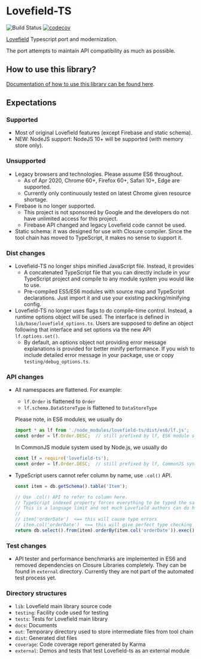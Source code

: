# Lovefield-TS
![Build Status](https://github.com/arthurhsu/lovefield-ts/actions/workflows/ga.yaml/badge.svg)
[![codecov](https://codecov.io/gh/arthurhsu/lovefield-ts/branch/master/graph/badge.svg?token=IBWJVD4VIJ)](https://codecov.io/gh/arthurhsu/lovefield-ts)

[Lovefield](https://github.com/google/lovefield) Typescript port and
modernization.

The port attempts to maintain API compatibility as much as possible.

## How to use this library?

[Documentation of how to use this library can be found here](docs/index.md).

## Expectations

### Supported

* Most of original Lovefield features (except Firebase and static schema).
* NEW: NodeJS support: NodeJS 10+ will be supported (with memory store only).

### Unsupported

* Legacy browsers and technologies. Please assume ES6 throughout.
  * As of Apr 2020, Chrome 60+, Firefox 60+, Safari 10+, Edge are supported.
  * Currently only continuously tested on latest Chrome given resource shortage.
* Firebase is no longer supported.
  * This project is not sponsored by Google and the developers do not have
    unlimited access for this project.
  * Firebase API changed and legacy Lovefield code cannot be used.
* Static schema: it was designed for use with Closure compiler. Since the tool
  chain has moved to TypeScript, it makes no sense to support it.

### Dist changes

* Lovefield-TS no longer ships minified JavaScript file. Instead, it provides
  * A concatenated TypeScript file that you can directly include in your
    TypeScript project and compile to any module system you would like to use.
  * Pre-compiled ES5/ES6 modules with source map and TypeScript declarations.
    Just import it and use your existing packing/minifying config.
* Lovefield-TS no longer uses flags to do compile-time control. Instead, a
  runtime options object will be used. The interface is defined in
  `lib/base/lovefield_options.ts`. Users are supposed to define an object
  following that interface and set options via the new API `lf.options.set()`.
  * By default, an options object not providing error message explanations is
    provided for better minify performance. If you wish to include detailed
    error message in your package, use or copy `testing/debug_options.ts`.

### API changes

* All namespaces are flattened. For example:
  * `lf.Order` is flattened to `Order`
  * `lf.schema.DataStoreType` is flattened to `DataStoreType`

  Please note, in ES6 modules, we usually do
  ```javascript
  import * as lf from './node_modules/lovefield-ts/dist/es6/lf.js';
  const order = lf.Order.DESC;  // still prefixed by lf, ES6 module syntax
  ```

  In CommonJS module system used by Node.js, we usually do
  ```javascript
  const lf = require('lovefield-ts');
  const order = lf.Order.DESC;  // still prefixed by lf, CommonJS syntax.
  ```

* TypeScript users cannot refer column by name, use `.col()` API.
  ```javascript
  const item = db.getSchema().table('Item');

  // Use .col() API to refer to column here.
  // TypeScript indexed property forces everything to be typed the same.
  // This is a language limit and not much Lovefield authors can do here.
  //
  // item['orderDate']  <== this will cause type errors
  // item.col('orderDate')  <== this will give perfect type checking
  return db.select().from(item).orderBy(item.col('orderDate')).exec();
  ```

### Test changes

* API tester and performance benchmarks are implemented in ES6 and removed
  dependencies on Closure Libraries completely. They can be found in
  `external` directory. Currently they are not part of the automated test
  process yet.


### Directory structures

* `lib`: Lovefield main library source code
* `testing`: Facility code used for testing
* `tests`: Tests for Lovefield main library
* `docs`: Documents
* `out`: Temporary directory used to store intermediate files from tool chain
* `dist`: Generated dist files
* `coverage`: Code coverage report generated by Karma
* `external`: Demos and tests that test Lovefield-ts as an external module
